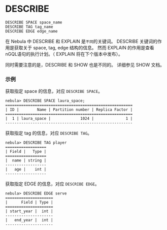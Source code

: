 # DESCRIBE

```
DESCRIBE SPACE space_name
DESCRIBE TAG tag_name
DESCRIBE EDGE edge_name
```

在 Nebula 中 DESCRIBE 和 EXPLAIN 是`不同`的关键词。 DESCRIBE 关键词的作用是获取关于 space, tag, edge 结构的信息。 然而 EXPLAIN 的作用是查看nGQL语句的执行计划。（ EXPLAIN 将在下个版本中发布）。

同时需要注意的是，DESCRIBE 和 SHOW 也是不同的。 详细参见 SHOW 文档。

### 示例

获取指定 space 的信息，对应 ` DESCRIBE SPACE `。

```
nebula> DESCRIBE SPACE laura_space;
========================================================
| ID |        Name | Partition number | Replica Factor |
========================================================
|  1 | laura_space |             1024 |              1 |
--------------------------------------------------------  
```

获取指定 tag 的信息，对应 ` DESCRIBE TAG `。

```
nebula> DESCRIBE TAG player
==================
| Field |   Type |
==================
|  name | string |
------------------
|   age |    int |
------------------  
```

获取指定 EDGE 的信息，对应 ` DESCRIBE EDGE `。

```
nebula> DESCRIBE EDGE serve
=====================
|      Field | Type |
=====================
| start_year |  int |
---------------------
|   end_year |  int |
---------------------
```
